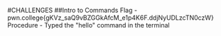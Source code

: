 #CHALLENGES
##Intro to Commands
Flag - pwn.college{gKVz_saQ9vBZGGkAfcM_e1p4K6F.ddjNyUDLzcTN0czW}
Procedure - Typed the "hello" command in the terminal
